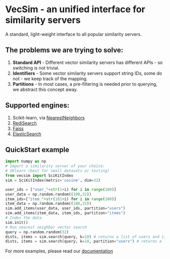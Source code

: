 # VecSim - an unified interface for similarity servers
A standard, light-weight interface to all popular similarity servers.

## The problems we are trying to solve:
1. **Standard API** - Different vector similarity servers has different APIs - so switching is not trivial.
1. **Identifiers** - Some vector similarity servers support string IDs, some do not - we keep track of the mapping.
1. **Partitions** - In most cases, a pre-filtering is needed prior to querying, we abstract this concept away.

## Supported engines:
1. Scikit-learn, via [NearestNeighbors](https://scikit-learn.org/stable/modules/generated/sklearn.neighbors.NearestNeighbors.html)
1. [RediSearch](https://redis.io/docs/stack/search/reference/vectors/)
1. [Faiss](https://github.com/facebookresearch/faiss)
1. [ElasticSearch](https://www.elastic.co)


## QuickStart example
```python
import numpy as np
# Import a similarity server of your choice:
# SKlearn (best for small datasets or testing)
from vecsim import SciKitIndex
sim = SciKitIndex(metric='cosine', dim=32)

user_ids = ["user_"+str(1+i) for i in range(100)]
user_data = np.random.random((100,32))
item_ids=["item_"+str(101+i) for i in range(100)]
item_data = np.random.random((100,32))
sim.add_items(user_data, user_ids, partition="users")
sim.add_items(item_data, item_ids, partition="items")
# Index the data
sim.init()
# Run nearest neighbor vector search
query = np.random.random(32)
dists, items = sim.search(query, k=10) # returns a list of users and items
dists, items = sim.search(query, k=10, partition="users") # returns a list of only users
```

For more examples, please read our [documentation](https://vecsim.readthedocs.io/)